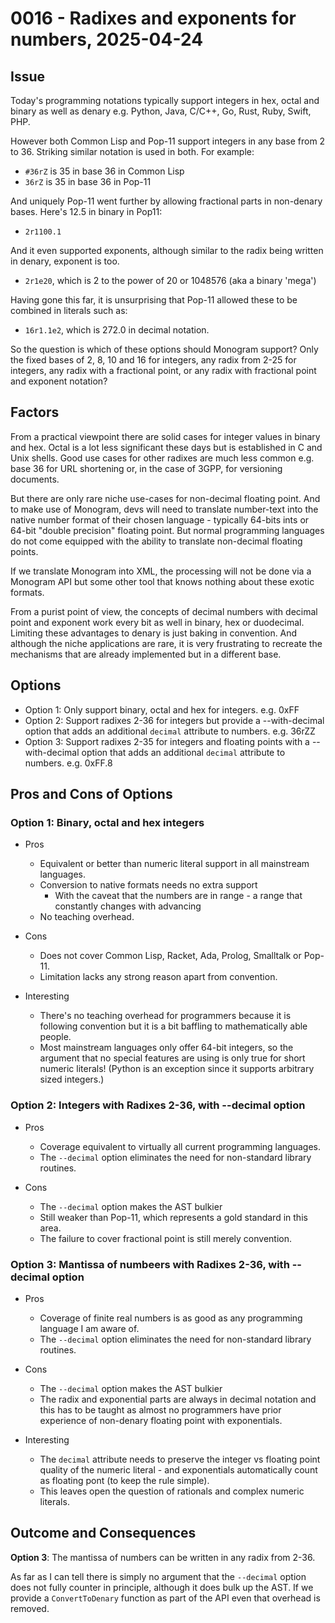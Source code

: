 # 0016 - Radixes and exponents for numbers, 2025-04-24

## Issue

Today's programming notations typically support integers in hex, octal and
binary as well as denary e.g. Python, Java, C/C++, Go, Rust, Ruby, Swift, PHP. 

However both Common Lisp and Pop-11 support integers in any base from 2 to 36.
Striking similar notation is used in both. For example:

- `#36rZ` is 35 in base 36 in Common Lisp
- `36rZ` is 35 in base 36 in Pop-11

And uniquely Pop-11 went further by allowing fractional parts in non-denary
bases. Here's 12.5 in binary in Pop11: 

- `2r1100.1`

And it even supported exponents, although similar to the radix being written in
denary, exponent is too.

- `2r1e20`, which is 2 to the power of 20 or 1048576 (aka a binary 'mega')

Having gone this far, it is unsurprising that Pop-11 allowed these to be
combined in literals such as:

- `16r1.1e2`, which is 272.0 in decimal notation.

So the question is which of these options should Monogram support? Only the
fixed bases of 2, 8, 10 and 16 for integers, any radix from 2-25 for integers,
any radix with a fractional point, or any radix with fractional point and
exponent notation?

## Factors

From a practical viewpoint there are solid cases for integer values in
binary and hex. Octal is a lot less significant these days but is established
in C and Unix shells. Good use cases for other radixes are much less common e.g. 
base 36 for URL shortening or, in the case of 3GPP, for versioning documents.

But there are only rare niche use-cases for non-decimal floating point. And to
make use of Monogram, devs will need to translate number-text into the native
number format of their chosen language - typically 64-bits ints or 64-bit
"double precision" floating point. But normal programming languages do not come
equipped with the ability to translate non-decimal floating points.

If we translate Monogram into XML, the processing will not be done via a
Monogram API but some other tool that knows nothing about these exotic formats. 

From a purist point of view, the concepts of decimal numbers with decimal point
and exponent work every bit as well in binary, hex or duodecimal. Limiting these
advantages to denary is just baking in convention. And although the niche
applications are rare, it is very frustrating to recreate the mechanisms that
are already implemented but in a different base.

## Options

- Option 1: Only support binary, octal and hex for integers. e.g. 0xFF
- Option 2: Support radixes 2-36 for integers but provide a --with-decimal
  option that adds an additional `decimal` attribute to numbers. e.g. 36rZZ
- Option 3: Support radixes 2-35 for integers and floating points with a
  --with-decimal option that adds an additional `decimal` attribute to numbers.
  e.g. 0xFF.8


## Pros and Cons of Options

### Option 1: Binary, octal and hex integers

- Pros
    - Equivalent or better than numeric literal support in all mainstream
      languages.
    - Conversion to native formats needs no extra support
        -  With the caveat that the numbers are in range - a range that 
           constantly changes with advancing  
    - No teaching overhead.

- Cons
    - Does not cover Common Lisp, Racket, Ada, Prolog, Smalltalk or Pop-11.
    - Limitation lacks any strong reason apart from convention.

- Interesting
    - There's no teaching overhead for programmers because it is following
      convention but it is a bit baffling to mathematically able people.
    - Most mainstream languages only offer 64-bit integers, so the argument
      that no special features are using is only true for short numeric
      literals! (Python is an exception since it supports arbitrary sized
      integers.)


### Option 2: Integers with Radixes 2-36, with --decimal option

- Pros
    - Coverage equivalent to virtually all current programming languages.
    - The `--decimal` option eliminates the need for non-standard
      library routines.

- Cons
    - The `--decimal` option makes the AST bulkier
    - Still weaker than Pop-11, which represents a gold standard in this area.
    - The failure to cover fractional point is still merely convention.

### Option 3: Mantissa of numbeers with Radixes 2-36, with --decimal option

- Pros
    - Coverage of finite real numbers is as good as any programming language
      I am aware of.
    - The `--decimal` option eliminates the need for non-standard
      library routines.

- Cons
    - The `--decimal` option makes the AST bulkier
    - The radix and exponential parts are always in decimal notation and this
      has to be taught as almost no programmers have prior experience of 
      non-denary floating point with exponentials.

- Interesting
    - The `decimal` attribute needs to preserve the integer vs floating point
      quality of the numeric literal - and exponentials automatically count
      as floating pont (to keep the rule simple).
    - This leaves open the question of rationals and complex numeric literals.


## Outcome and Consequences

**Option 3**: The mantissa of numbers can be written in any radix from 2-36.

As far as I can tell there is simply no argument that the `--decimal` option
does not fully counter in principle, although it does bulk up the AST. If we
provide a `ConvertToDenary` function as part of the API even that overhead is
removed.
